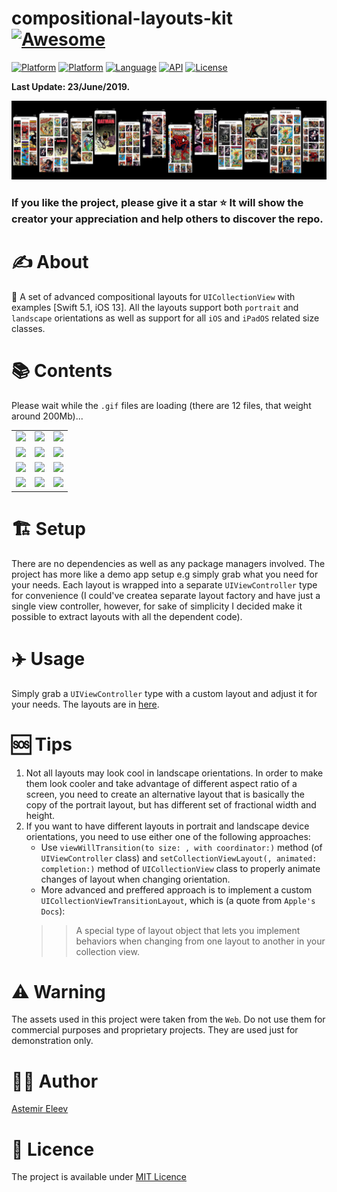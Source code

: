 # compositional-layouts-kit [![Awesome](https://cdn.rawgit.com/sindresorhus/awesome/d7305f38d29fed78fa85652e3a63e154dd8e8829/media/badge.svg)](https://github.com/sindresorhus/awesome)

[![Platform](https://img.shields.io/badge/platform-iOS_13-yellow.svg)]()
[![Platform](https://img.shields.io/badge/platform-iPadOS_13-darkyellow.svg)]()
[![Language](https://img.shields.io/badge/language-Swift_5.1-orange.svg)]()
[![API](https://img.shields.io/badge/uikit-UICollectionViewCompositionalLayout-red.svg)]()
[![License](https://img.shields.io/badge/license-MIT-blue.svg)]()

**Last Update: 23/June/2019.**

![](cover-composlayouts.png)

### If you like the project, please give it a star ⭐ It will show the creator your appreciation and help others to discover the repo.

# ✍️ About
📏 A set of advanced compositional layouts for `UICollectionView` with examples [Swift 5.1, iOS 13]. All the layouts support both `portrait` and `landscape` orientations as well as support for all `iOS` and `iPadOS` related size classes.

# 📚 Contents
Please wait while the `.gif` files are loading (there are 12 files, that weight around 200Mb)...

|  |  |  |
:-------------------------:|:-------------------------:|:-------------------------:
![](assets/waterfall-iphone.gif) | ![](assets/gallery-iphone.gif) | ![](assets/showcasegallery-iphone.gif)
![](assets/mosaic-iphone.gif) | ![](assets/groupgrid-iphone.gif) | ![](assets/mosaicbigredux-iphone.gif)
![](assets/tilegrid-iphone.gif) | ![](assets/mosaicsmallredux-iphone.gif) | ![](assets/orthogonalmagnet-iphone.gif)
![](assets/banergrid-iphone.gif) | ![](assets/portraitgrid-iphone.gif) | ![](assets/verticallycont-iphone.gif) 
   
# 🏗 Setup
There are no dependencies as well as any package managers involved. The project has more like a demo app setup e.g simply grab what you need for your needs. Each layout is wrapped into a separate `UIViewController` type for convenience (I could've createa separate layout factory and have just a single view controller, however, for sake of simplicity I decided make it possible to extract layouts with all the dependent code).

# ✈️ Usage
Simply grab a `UIViewController` type with a custom layout and adjust it for your needs. The layouts are in [here](https://github.com/jVirus/compositional-layouts-kit/tree/master/compositional-layouts-kit/Compositional%20Layouts%20VCs).

# 🆘 Tips
1. Not all layouts may look cool in landscape orientations. In order to make them look cooler and take advantage of different aspect ratio of a screen, you need to create an alternative layout that is basically the copy of the portrait layout, but has different set of fractional width and height.
2. If you want to have different layouts in portrait and landscape device orientations, you need to use either one of the following approaches:
   - Use `viewWillTransition(to size: , with coordinator:)` method (of `UIViewController` class) and `setCollectionViewLayout(, animated: completion:)` method of `UICollectionView` class to properly animate changes of layout when changing orientation.
   - More advanced and preffered approach is to implement a custom `UICollectionViewTransitionLayout`, which is (a quote from `Apple's Docs`):
   >> A special type of layout object that lets you implement behaviors when changing from one layout to another in your collection view.
   
# ⚠️ Warning 
The assets used in this project were taken from the `Web`. Do not use them for commercial purposes and proprietary projects. They are used just for demonstration only. 

# 👨‍💻 Author 
[Astemir Eleev](https://github.com/jVirus)

# 🔖 Licence 
The project is available under [MIT Licence](https://github.com/jVirus/compositional-layouts-kit/blob/master/LICENSE)
